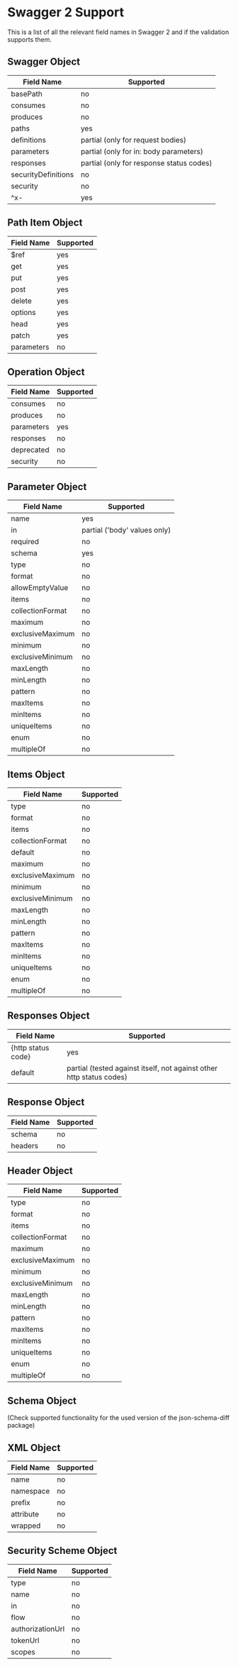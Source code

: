 # Swagger 2 Support

This is a list of all the relevant field names in Swagger 2 and if the validation supports them.

## Swagger Object

| Field Name | Supported |
| --- | --- |
| basePath | no |
| consumes | no |
| produces | no |
| paths | yes |
| definitions | partial (only for request bodies) |
| parameters | partial (only for in: body parameters) |
| responses | partial (only for response status codes) |
| securityDefinitions | no |
| security | no |
| ^x- | yes |

## Path Item Object

| Field Name | Supported |
| --- | --- |
| $ref | yes |
| get | yes |
| put | yes |
| post | yes |
| delete | yes |
| options | yes |
| head | yes |
| patch | yes |
| parameters | no |

## Operation Object

| Field Name | Supported |
| --- | --- |
| consumes | no |
| produces | no |
| parameters | yes |
| responses | no |
| deprecated | no |
| security | no |

## Parameter Object

| Field Name | Supported |
| --- | --- |
| name | yes |
| in | partial ('body' values only) |
| required | no |
| schema | yes |
| type | no |
| format | no |
| allowEmptyValue | no |
| items | no |
| collectionFormat | no |
| maximum | no |
| exclusiveMaximum | no |
| minimum | no |
| exclusiveMinimum | no |
| maxLength | no |
| minLength | no |
| pattern | no |
| maxItems | no |
| minItems | no |
| uniqueItems | no |
| enum | no |
| multipleOf | no |

## Items Object

| Field Name | Supported |
| --- | --- |
| type | no |
| format | no |
| items | no |
| collectionFormat | no |
| default | no |
| maximum | no |
| exclusiveMaximum | no |
| minimum | no |
| exclusiveMinimum | no |
| maxLength | no |
| minLength | no |
| pattern | no |
| maxItems | no |
| minItems | no |
| uniqueItems | no |
| enum | no |
| multipleOf | no |

## Responses Object

| Field Name | Supported |
| --- | --- |
| {http status code} | yes |
| default | partial (tested against itself, not against other http status codes) |

## Response Object

| Field Name | Supported |
| --- | --- |
| schema | no |
| headers | no |

## Header Object

| Field Name | Supported |
| --- | --- |
| type | no |
| format | no |
| items | no |
| collectionFormat | no |
| maximum | no |
| exclusiveMaximum | no |
| minimum | no |
| exclusiveMinimum | no |
| maxLength | no |
| minLength | no |
| pattern | no |
| maxItems | no |
| minItems | no |
| uniqueItems | no |
| enum | no |
| multipleOf | no |

## Schema Object

(Check supported functionality for the used version of the json-schema-diff package)

## XML Object

| Field Name | Supported |
| --- | --- |
| name | no |
| namespace | no |
| prefix | no |
| attribute | no |
| wrapped | no |

## Security Scheme Object

| Field Name | Supported |
| --- | --- |
| type | no |
| name | no |
| in | no |
| flow | no |
| authorizationUrl | no |
| tokenUrl | no |
| scopes | no |
